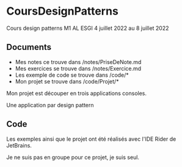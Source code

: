 # CoursDesignPatterns

Cours design patterns M1 AL ESGI 4 juillet 2022 au 8 juillet 2022

## Documents

- Mes notes ce trouve dans /notes/PriseDeNote.md
- Mes exercices se trouve dans /notes/Exercice.md
- Les exemple de code se trouve dans /code/*
- Mon projet se trouve dans /code/Projet/*

Mon projet est découper en trois applications consoles.

Une application par design pattern

## Code

Les exemples ainsi que le projet ont été réalisés avec l'IDE Rider de JetBrains.

Je ne suis pas en groupe pour ce projet, je suis seul.
